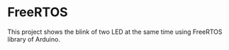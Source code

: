 # FreeRTOS
This project shows the blink of two LED at the same time using FreeRTOS library of Arduino.
